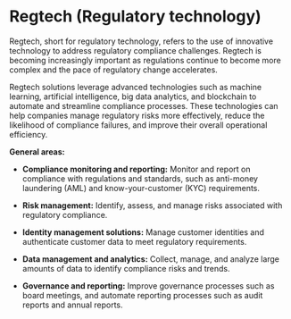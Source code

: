 # Regtech (Regulatory technology)

Regtech, short for regulatory technology, refers to the use of innovative technology to address regulatory compliance challenges. Regtech is becoming increasingly important as regulations continue to become more complex and the pace of regulatory change accelerates.

Regtech solutions leverage advanced technologies such as machine learning, artificial intelligence, big data analytics, and blockchain to automate and streamline compliance processes. These technologies can help companies manage regulatory risks more effectively, reduce the likelihood of compliance failures, and improve their overall operational efficiency.

**General areas:**

* **Compliance monitoring and reporting:** Monitor and report on compliance with regulations and standards, such as anti-money laundering (AML) and know-your-customer (KYC) requirements.

* **Risk management:** Identify, assess, and manage risks associated with regulatory compliance.

* **Identity management solutions:** Manage customer identities and authenticate customer data to meet regulatory requirements.

* **Data management and analytics:** Collect, manage, and analyze large amounts of data to identify compliance risks and trends.

* **Governance and reporting:** Improve governance processes such as board meetings, and automate reporting processes such as audit reports and annual reports.
